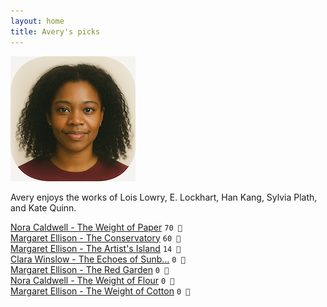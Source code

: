 ```yaml
---
layout: home
title: Avery's picks
---
```


![Avery](/assets/avery.png)

Avery enjoys the works of Lois Lowry, E. Lockhart, Han Kang, Sylvia Plath, and Kate Quinn.

[Nora Caldwell - The Weight of Paper](/works/Nora-Caldwell-The-Weight-of-Paper.html) `70 🩷`  
[Margaret Ellison - The Conservatory](/works/Margaret-Ellison-The-Conservatory.html) `60 🧡`  
[Margaret Ellison - The Artist's Island](/works/Margaret-Ellison-The-Artist's-Island.html) `14 🩶`  
[Clara Winslow - The Echoes of Sunb…](/works/Clara-Winslow-The-Echoes-of-Sunbreak.html) `0 🩶`  
[Margaret Ellison - The Red Garden](/works/Margaret-Ellison-The-Red-Garden.html) `0 🩶`  
[Nora Caldwell - The Weight of Flour](/works/Nora-Caldwell-The-Weight-of-Flour.html) `0 🩶`  
[Margaret Ellison - The Weight of Cotton](/works/Margaret-Ellison-The-Weight-of-Cotton.html) `0 🩶`  
